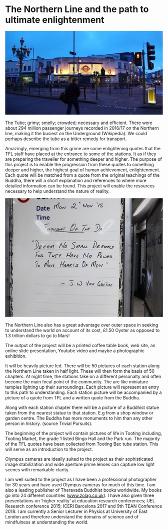 # The Northern Line and the path to ultimate enlightenment

![Tooting Broadway](bec.jpeg)

The Tube; grimy; smelly; crowded; necessary and efficient. There were about 294 million passenger journeys recorded in 2016/17 on the Northern line, making it the busiest on the Underground (Wikipedia). We could perhaps describe the tube as a bitter remedy for transport.

Amazingly, emerging from this grime are some enlightening quotes that the TFL staff have placed at the entrance to some of the stations. It as if they are preparing the traveller for something deeper and higher. The purpose of this project is to enable the progression from these quotes to something deeper and higher, the highest goal of human achievement, enlightenment. Each quote will be matched from a quote from the original teachings of the Buddha, there will a short explanation and references to where more detailed information can be found. This project will enable the resources necessary to help understand the nature of reality. 

![Quote](dream.jpeg)

The Northern Line also has a great advantage over outer space in seeking to understand the world on account of its cost, £1.50 Oyster as opposed to 1.3 trillion dollars to go to Mars!

The output of the project will be a printed coffee table book, web site, an online slide presentation, Youtube video and maybe a photographic exhibition. 

It will be heavily picture led. There will be 50 pictures of each station along the Northern Line taken in half light. These will then form the basis of 50 chapters. At night time, the stations take on a different personalty and often become the main focal point of the community. The are like miniature temples lighting up their surroundings. Each picture will represent an entry to this path to understanding. Each station picture will be accompanied by a picture of a quote from TFL and a written quote from the Buddha.

Along with each station chapter there will be a picture of a Buddhist statue taken from the nearest statue to that station. E.g from a shop window or garden centre. The Buddha has more monuments to him than any other person in history. (source Trivial Pursuits).

The beginning of the project will contain pictures of life in Tooting including, Tooting Market, the grade 1 listed Bingo Hall and the Park run. The majority of the TFL quotes have been collected from Tooting Bec tube station. This will serve as an introduction to the project.

Olympus cameras are ideally suited to the project as their sophisticated image stabilization and wide aperture prime lenses can capture low light scenes with remarkable clarity.

I am well suited to the project as I have been a professional photographer for 30 years and have used Olympus cameras for much of this time. I am also a leading publisher of Theravada Buddhist books worldwide. My books go into 24 different countries (www.zolag.co.uk). 
I have also given three presentations on 'higher reality' at education research conferences; UEL Research conference 2015; ICERI Barcelona 2017 and 9th TEAN Conference 2018. I am currently a Senior Lecturer in Physics at University of East London and therefore understand the domains of science and of mindfulness at understanding the world.
